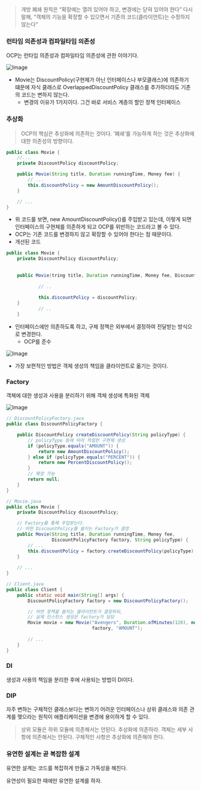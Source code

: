 > 개방 폐쇄 원칙은 “확장에는 열려 있어야 하고, 변경에는 닫혀 있어야 한다”
다시말해, “객체의 기능을 확장할 수 있으면서 기존의 코드(클라이언트)는 수정하지 않는다”
>

### 런타임 의존성과 컴파일타임 의존성

OCP는 런타임 의존성과 컴파일타임 의존성에 관한 이야기다.

![Image](https://github.com/user-attachments/assets/83fb4334-8afc-4634-bd7e-9289c2df84c8)

- Movie는 DiscountPolicy(구현체가 아닌 인터페이스나 부모클래스)에 의존하기 떄문에 자식 클래스로 OverlappedDiscountPolicy 클래스를 추가하더라도 기존의 코드는 변하지 않는다.
    - 변경의 이유가 1가지이다. 그건 바로 서비스 계층의 할인 정책 인터페이스

### 추상화

> OCP의 핵심은 추상화에 의존하는 것이다.
’폐쇄’를 가능하게 하는 것은 추상화에 대한 의존성의 방향이다.
>

```java
public class Movie {
    //...
    private DiscountPolicy discountPolicy;

    public Movie(String title, Duration runningTime, Money fee) {
        // ...
        this.discountPolicy = new AmountDiscountPolicy();
    }

    // ...
}
```

- 위 코드를 보면, new AmountDiscountPolicy()를 주입받고 있는데, 이렇게 되면 인터페이스의 구현체를 의존하게 되고 OCP를 위반하는 코드라고 볼 수 있다.
- OCP는 기존 코드를 변경하지 않고 확장할 수 있어야 한다는 점 때문이다.
- 개선된 코드

```java
public class Movie {
	private DiscountPolicy discountPolicy;
	
	
	public Movie(tring title, Duration runningTime, Money fee, DiscountPolicy discountPolicy) {
	
			// ..
			
			this.discountPolicy = discountPolicy;
	}
			// ..
	}
```

- 인터페이스에만 의존하도록 하고, 구체 정책은 외부에서 결정하여 전달받는 방식으로 변경한다.
    - OCP를 준수

![Image](https://github.com/user-attachments/assets/9ded0d40-099a-41ad-b736-c0932e52d388)

- 가장 보편적인 방법은 객체 생성의 책임을 클라이언트로 옮기는 것이다.

### Factory

객체에 대한 생성과 사용을 분리하기 위해 객체 생성에 특화된 객체

![Image](https://github.com/user-attachments/assets/005a52c7-9d34-4f5c-8e1d-73a921924e70)

```java
// DiscountPolicyFactory.java
public class DiscountPolicyFactory {

    public DiscountPolicy createDiscountPolicy(String policyType) {
        // policyType 등에 따라 적절한 구현체 생성
        if (policyType.equals("AMOUNT")) {
            return new AmountDiscountPolicy();
        } else if (policyType.equals("PERCENT")) {
            return new PercentDiscountPolicy();
        }
        // 확장 가능
        return null;
    }
}

// Movie.java
public class Movie {
    private DiscountPolicy discountPolicy;

    // Factory를 통해 주입받는다.
    // 어떤 DiscountPolicy를 쓸지는 Factory가 결정
    public Movie(String title, Duration runningTime, Money fee,
                 DiscountPolicyFactory factory, String policyType) {
        // ...
        this.discountPolicy = factory.createDiscountPolicy(policyType);
    }
    
    // ...
}

// Client.java
public class Client {
    public static void main(String[] args) {
        DiscountPolicyFactory factory = new DiscountPolicyFactory();

        // 어떤 정책을 쓸지는 클라이언트가 결정하되,
        // 실제 인스턴스 생성은 factory가 담당
        Movie movie = new Movie("Avengers", Duration.ofMinutes(120), new Money(12000),
                                factory, "AMOUNT");
        
        // ...
    }
}
```

### DI

생성과 사용의 책임을 분리한 후에 사용되는 방법이 DI이다.

### DIP

자주 변하는 구체적인 클래스보다는 변하기 어려운 인터페이스나 상위 클래스와 의존 관계를 맺으라는 원칙이 애플리케이션을 변경에 용이하게 할 수 있다.

> 상위 모듈은 하위 모듈에 의존해서는 안된다. 추상화에 의존하라.
객체는 세부 사항에 의존해서는 안된다. 구체적인 사항은 추상화에 의존해야 한다.
>

### 유연한 설계는 곧 복잡한 설계

유연한 설계는 코드를 복잡하게 만들고 가독성을 해친다.

유연성이 필요한 때에만 유연한 설계를 하자.